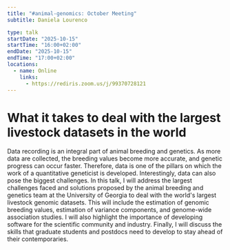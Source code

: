 ```yaml
---
title: "#animal-genomics: October Meeting"
subtitle: Daniela Lourenco

type: talk
startDate: "2025-10-15"
startTime: "16:00+02:00"
endDate: "2025-10-15"
endTime: "17:00+02:00"
locations:
  - name: Online
    links:
      - https://rediris.zoom.us/j/99370728121
---
```


# What it takes to deal with the largest livestock datasets in the world

Data recording is an integral part of animal breeding and genetics. As more data are collected, the breeding values become more accurate, and genetic progress can occur faster. Therefore, data is one of the pillars on which the work of a quantitative geneticist is developed. Interestingly, data can also pose the biggest challenges. In this talk, I will address the largest challenges faced and solutions proposed by the animal breeding and genetics team at the University of Georgia to deal with the world's largest livestock genomic datasets. This will include the estimation of genomic breeding values, estimation of variance components, and genome-wide association studies. I will also highlight the importance of developing software for the scientific community and industry. Finally, I will discuss the skills that graduate students and postdocs need to develop to stay ahead of their contemporaries.  
